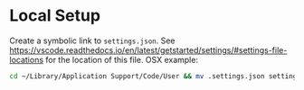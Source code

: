 # Local Setup

Create a symbolic link to `settings.json`. See
https://vscode.readthedocs.io/en/latest/getstarted/settings/#settings-file-locations
for the location of this file. OSX example:

```sh
cd ~/Library/Application Support/Code/User && mv .settings.json settings.json-backup.bak && ln -s ~/rvconfig/vscode/settings.json settings.json
```

